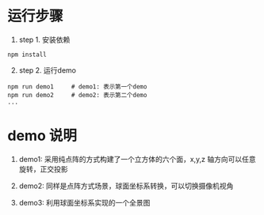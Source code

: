 
# 运行步骤
1. step 1. 安装依赖
```
npm install
```
2. step 2. 运行demo
```
npm run demo1     # demo1: 表示第一个demo
npm run demo2     # demo2: 表示第二个demo
...
```

# demo 说明
1. demo1: 采用纯点阵的方式构建了一个立方体的六个面，x,y,z 轴方向可以任意旋转，正交投影

2. demo2: 同样是点阵方式场景，球面坐标系转换，可以切换摄像机视角

3. demo3: 利用球面坐标系实现的一个全景图





